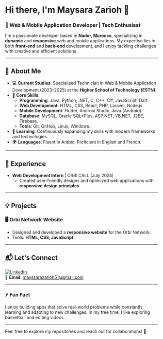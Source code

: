 # Hi there, I'm Maysara Zarioh 👋

### 🌟 Web & Mobile Application Developer | Tech Enthusiast

I'm a passionate developer based in **Nador, Morocco**, specializing in **dynamic** and **responsive** web and mobile applications. My expertise lies in both **front-end** and **back-end** development, and I enjoy tackling challenges with creative and efficient solutions.

---

## 📜 **About Me**
- 💻 **Current Studies**: Specialized Technician in Web & Mobile Application Development (2023–2025) at the **Higher School of Technology (ESTN)**.
- 🔧 **Core Skills**: 
  - **Programming**: Java, Python, .NET, C, C++, C#, JavaScript, Dart.
  - **Web Development**: HTML, CSS, React, PHP, Laravel, Node.js.
  - **Mobile Development**: Flutter, Android Studio, Java (Android).
  - **Database**: MySQL, Oracle SQL*Plus, ASP.NET, VB.NET, J2EE, Firebase.
  - **Tools**: Git, GitHub, Linux, Windows.
- 🌱 **Learning**: Continuously expanding my skills with modern frameworks and technologies.
- 🌍 **Languages**: Fluent in Arabic, Proficient in English and French.

---

## 🌟 **Experience**
- **Web Development Intern** | ORBI CALL (July 2024)
  - Created user-friendly designs and optimized web applications with **responsive design principles**.

---

## 💡 **Projects**
### 🖥️ **Orbi Network Website**
- Designed and developed a **responsive website** for the Orbi Network.
- Tools: **HTML, CSS, JavaScript**.

---

## 📬 **Let's Connect**
[![LinkedIn](https://img.shields.io/badge/-LinkedIn-blue?style=flat-square&logo=linkedin&logoColor=white)](https://www.linkedin.com/in/maysarazarioh2513/)  
📧 **Email**: [mayssarazarioh51@gmail.com](mailto:mayssarazarioh51@gmail.com)

---

### ⚡ **Fun Fact**
I enjoy building apps that solve real-world problems while constantly learning and adapting to new challenges. In my free time, I like exploring basketball and editing videos.

---

Feel free to explore my repositories and reach out for collaborations! 🚀
